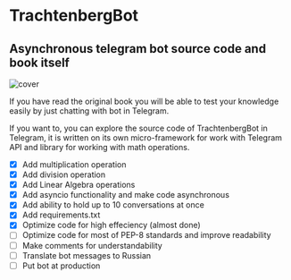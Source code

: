 # TrachtenbergBot
## Asynchronous telegram bot source code and book itself

![cover](https://github.com/vadimfedulov395/trachtenberg-sci/raw/master/cover.jpg)

If you have read the original book you will be able to test your knowledge easily by just chatting with bot in Telegram.

If you want to, you can explore the source code of TrachtenbergBot in Telegram, it is written on its own micro-framework for
work with Telegram API and library for working with math operations.

- [x] Add multiplication operation
- [x] Add division operation
- [x] Add Linear Algebra operations
- [x] Add asyncio functionality and make code asynchronous
- [x] Add ability to hold up to 10 conversations at once
- [x] Add requirements.txt
- [x] Optimize code for high effeciency (almost done)
- [ ] Optimize code for most of PEP-8 standards and improve readability
- [ ] Make comments for understandability
- [ ] Translate bot messages to Russian
- [ ] Put bot at production
